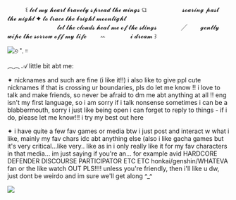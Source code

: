 ⠀⠀⠀⠀꒰ 𝓵𝓮𝓽 𝓶𝔂 𝓱𝓮𝓪𝓻𝓽 𝓫𝓻𝓪𝓿𝓮𝓵𝔂 𝓼𝓹𝓻𝓮𝓪𝓭 𝓽𝓱𝓮 𝔀𝓲𝓷𝓰𝓼 ଘ ㅤㅤㅤㅤㅤㅤ𝓼𝓸𝓪𝓻𝓲𝓷𝓰 𝓹𝓪𝓼𝓽 𝓽𝓱𝓮 𝓷𝓲𝓰𝓱𝓽 ✦ 𝓽𝓸 𝓽𝓻𝓪𝓬𝓮 𝓽𝓱𝓮 𝓫𝓻𝓲𝓰𝓱𝓽 𝓶𝓸𝓸𝓷𝓵𝓲𝓰𝓱𝓽  ㅤㅤㅤㅤㅤㅤㅤㅤㅤ
  ⠀⠀⠀⠀⠀⠀⠀⠀⠀⠀⠀𝓵𝓮𝓽 𝓽𝓱𝓮 𝓬𝓵𝓸𝓾𝓭𝓼 𝓱𝓮𝓪𝓵 𝓶𝓮 𝓸𝓯 𝓽𝓱𝓮 𝓼𝓽𝓲𝓷𝓰𝓼ㅤㅤㅤㅤ ╱ㅤㅤ 𝓰𝓮𝓷𝓽𝓵𝔂 𝔀𝓲𝓹𝓮 𝓽𝓱𝓮 𝓼𝓸𝓻𝓻𝓸𝔀 𝓸𝓯𝓯 𝓶𝔂 𝓵𝓲𝓯𝓮⠀⠀⠀ꕀㅤㅤ⠀⠀⠀𝓲 𝓭𝓻𝓮𝓪𝓶 ꒱
  

![](https://64.media.tumblr.com/c020b7429be214bcc13925c702587f9c/4a29b0987b908bbc-46/s250x400/f3c6654b4b857206e031c224a15afd08a1f5306e.gifv)୭ ˚. ᵎᵎ

︵︵    𝒜 little bit abt me: 

✦ nicknames and such are fine (i like it!!) 
i also like to give ppl cute nicknames if that is crossing ur boundaries, pls do let me know !!
i love to talk and make friends, so never be afraid to dm me abt anything at all !!
eng isn't my first language, so i am sorry if i talk nonsense 
sometimes i can be a blabbermouth, sorry i just like being open
i can forget to reply to things - if i do, please let me know!!! i try my best out here

✦ i have quite a few fav games or media btw i just post and interact w what i like,
mainly my fav chars idc abt anything else (also i like gacha games but it's very critical...like very..
like as in i only really like it for my fav characters in that media... im just saying if you're an...
for example avid HARDCORE DEFENDER DISCOURSE PARTICIPATOR ETC ETC honkai/genshin/WHATEVA fan
or the like watch OUT PLS!!!!
unless you're friendly, then i'll like u dw, just dont be weirdo and im sure we'll get along  ^_^

![](https://64.media.tumblr.com/ddffea4c4a33e911f636bd1e24d83b6c/370a0cbf8656c278-e2/s1280x1920/f095b8ca22c28c0827251084b2b231d954e5b3c6.pnj)


⠀⠀⠀⠀⠀⠀⠀⠀⠀⠀⠀⠀⠀⠀⠀⠀⠀⠀⠀⠀⠀⠀



  
